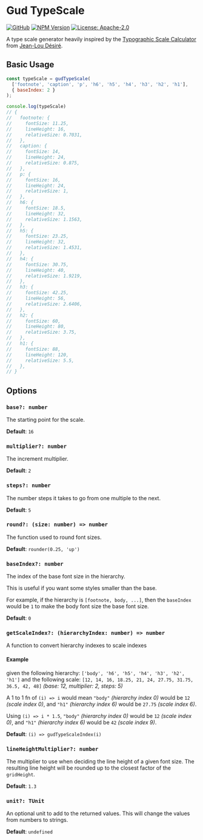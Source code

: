 # Gud TypeScale

[![GitHub](https://img.shields.io/badge/ryangoree%2Fgud--typescale-151b23?logo=github)](https://github.com/ryangoree/gud-typescale)
[![NPM Version](https://img.shields.io/badge/%40gud%2Ftypescale-cb3837?logo=npm)](https://npmjs.com/package/@gud/typescale)
[![License: Apache-2.0](https://img.shields.io/badge/License:%20MIT-23454d)](./LICENSE)

A type scale generator heavily inspired by the
[Typographic Scale Calculator](http://layoutgridcalculator.com/typographic-scale/)
from [Jean-Lou Désiré](http://www.jeanlou.net/).

## Basic Usage

```js
const typeScale = gudTypeScale(
  ['footnote', 'caption', 'p', 'h6', 'h5', 'h4', 'h3', 'h2', 'h1'],
  { baseIndex: 2 }
);

console.log(typeScale)
// {
//   footnote: {
//     fontSize: 11.25,
//     lineHeight: 16,
//     relativeSize: 0.7031,
//   },
//   caption: {
//     fontSize: 14,
//     lineHeight: 24,
//     relativeSize: 0.875,
//   },
//   p: {
//     fontSize: 16,
//     lineHeight: 24,
//     relativeSize: 1,
//   },
//   h6: {
//     fontSize: 18.5,
//     lineHeight: 32,
//     relativeSize: 1.1563,
//   },
//   h5: {
//     fontSize: 23.25,
//     lineHeight: 32,
//     relativeSize: 1.4531,
//   },
//   h4: {
//     fontSize: 30.75,
//     lineHeight: 40,
//     relativeSize: 1.9219,
//   },
//   h3: {
//     fontSize: 42.25,
//     lineHeight: 56,
//     relativeSize: 2.6406,
//   },
//   h2: {
//     fontSize: 60,
//     lineHeight: 80,
//     relativeSize: 3.75,
//   },
//   h1: {
//     fontSize: 88,
//     lineHeight: 120,
//     relativeSize: 5.5,
//   },
// }
```

## Options

### `base?: number`


The starting point for the scale.

**Default**: `16`

### `multiplier?: number`


The increment multiplier.

**Default**: `2`

### `steps?: number`


The number steps it takes to go from one multiple to the next.

**Default**: `5`

### `round?: (size: number) => number`


The function used to round font sizes.

**Default**: `rounder(0.25, 'up')`


### `baseIndex?: number`

The index of the base font size in the hierarchy.

This is useful if you want some styles smaller than the base.

For example, if the hierarchy is `[footnote, body, ...]`, then the
`baseIndex` would be `1` to make the body font size the base font size.

**Default**: `0`

### `getScaleIndex?: (hierarchyIndex: number) => number`

A function to convert hierarchy indexes to scale indexes

#### Example

given the following hierarchy: `['body', 'h6', 'h5', 'h4', 'h3', 'h2', 'h1']`
and the following scale: `[12, 14, 16, 18.25, 21, 24, 27.75, 31.75, 36.5, 42,
48]` *(base: 12, multiplier: 2, steps: 5)*

A 1 to 1 fn of `(i) => i` would mean `"body"` *(hierarchy index 0)* would be
`12` *(scale index 0)*, and `"h1"` *(hierarchy index 6)* would be `27.75`
*(scale index 6)*.

Using `(i) => i * 1.5`, `"body"` *(hierarchy index 0)* would be `12` *(scale
index 0)*, and `"h1"` *(hierarchy index 6)* would be `42` *(scale index 9)*.

**Default**: `(i) => gudTypeScaleIndex(i)`

### `lineHeightMultiplier?: number`

The multiplier to use when deciding the line height of a given font size.
The resulting line height will be rounded up to the closest factor of the
`gridHeight`.

**Default**: `1.3`

### `unit?: TUnit`

An optional unit to add to the returned values. This will change the values
from numbers to strings.

**Default**: `undefined`
